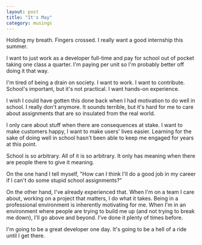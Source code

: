 ```yaml
---
layout: post
title: "It's May"
category: musings
---
```


Holding my breath. Fingers crossed. I really want a good internship this summer.

I want to just work as a developer full-time and pay for school out of pocket taking one class a quarter. I'm paying per unit so I'm probably better off doing it that way.

I'm tired of being a drain on society. I want to work. I want to contribute. School's important, but it's not practical. I want hands-on experience.

I wish I could have gotten this done back when I had motivation to do well in school. I really don't anymore. It sounds terrible, but it's hard for me to care about assignments that are so insulated from the real world.

I only care about stuff when there are consequences at stake. I want to make customers happy, I want to make users' lives easier. Learning for the sake of doing well in school hasn't been able to keep me engaged for years at this point. 

School is so arbitrary. All of it is so arbitrary. It only has meaning when there are people there to give it meaning.

On the one hand I tell myself, "How can I think I'll do a good job in my career if I can't do some stupid school assignments?"

On the other hand, I've already experienced that. When I'm on a team I care about, working on a project that matters, I do what it takes. Being in a professional environment is inherently motivating for me. When I'm in an environment where people are trying to build me up (and not trying to break me down), I'll go above and beyond. I've done it plenty of times before.

I'm going to be a great developer one day. It's going to be a hell of a ride until I get there.